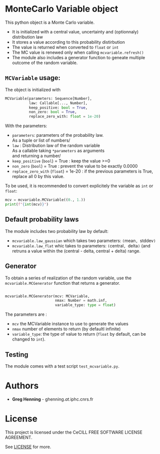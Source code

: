 # MonteCarlo Variable object


This python object is a Monte Carlo variable. 

- It is initialized with a central value, uncertainty and (optionnaly)
distribution law
- It stores a value according to this probability distirbution
- The value is returned when converted to `float` or `int` 
- The MC value is renewed only when calling `mcvariable.refresh()` 
- The module also includes a generator function to geneate multiple 
outcome of the random variable.

## `MCVariable` usage:

The object is initialized with 
```python
MCVariable(parameters: Sequence[Number], 
           law: Callable[..., Number],
           keep_positive: bool = True, 
           non_zero: bool = True,
		   replace_zero_with: float = 1e-20)
```

With the parameters: 
- `parameters`: parameters of the probability law.  
                As a tuple or list of numbers/
- `law` : Distribution law of the random variable  
          As a callable taking `*parameters` as arguments  
		  and returning a number/
- `keep_positive` (`bool`) = True : keep the value >=0
- `non_zero` (`bool`) = True    : prevent the value to be exactly 0.0000
- `replace_zero_with` (`float`) = 1e-20 : if the previous parameters is True,  
                                         replace all 0 by this value.


To be used, it is recommended to convert explicitely the variable 
as `int` or `float`:

```python
mcv = mcvariable.MCVariable((0., 1.))
print(f"{int(mcv)}")
```

## Default probability laws

The module includes two probability law by default:

- `mcvariable.law_gaussian` which takes two parameters: `(`mean`, `stddev`)`
- `mcvariable.law_flat` whic takes to parameters: `(`central`, `delta`)`
 (and retruns a value within the (central - delta, central + delta) range.

## Generator

To obtain a series of realization of the random variable, 
use the `mcvariable.MCGenerator` function that returns a generator.

```python

mcvariable.MCGenerator(mcv: MCVariable,
                       nmax: Number = math.inf,
					   variable_type: type = float)
```

The parameters are :
- `mcv` the MCVariable instance to use to generate the values
- `nmax` number of elements to return (by defaultl infinite)
- `variable_type`: the type of value to return (`float` by default, 
  can be changed to `int`).
  
## Testing

The module comes with a test script `test_mcvariable.py`. 

# Authors

* **Greg Henning** - ghenning&#8203;*.at.*&#8203;iphc&#x2024;cnrs&#x2024;fr


# License

This project is licensed under the CeCILL FREE SOFTWARE LICENSE AGREEMENT.

See [LICENSE](LICENSE) for more.
